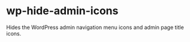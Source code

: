 wp-hide-admin-icons
===================

Hides the WordPress admin navigation menu icons and admin page title icons.
